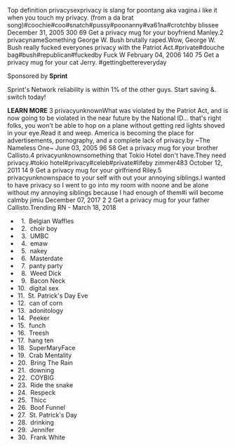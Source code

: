Top definition privacysexprivacy is slang for poontang aka vagina.i like it when you touch my privacy. (from a da brat song)#coochie#coo#snatch#pussy#poonanny#va61na#crotchby blissee December 31, 2005 300 69 Get a privacy mug for your boyfriend Manley.2 privacynameSomething George W. Bush brutally raped.Wow, George W. Bush really fucked everyones privacy with the Patriot Act.#private#douche bag#bush#republican#fuckedby Fuck W February 04, 2006 140 75 Get a privacy mug for your cat Jerry. #gettingbettereveryday

Sponsored by **Sprint**

Sprint's Network reliability is within 1% of the other guys. Start saving &. switch today!

**LEARN MORE** 3 privacyunknownWhat was violated by the Patriot Act, and is now going to be violated in the near future by the National ID... that's right folks, you won't be able to hop on a plane without getting red lights shoved in your eye.Read it and weep. America is becoming the place for advertisements, pornography, and a complete lack of privacy.by ~The Nameless One~ June 03, 2005 96 58 Get a privacy mug for your brother Callisto.4 privacyunknownsomething that Tokio Hotel don't have.They need privacy.#tokio hotel#privacy#celeb#private#lifeby zimmer483 October 12, 2011 14 9 Get a privacy mug for your girlfriend Riley.5 privacyunknownspace to your self with out your annoying siblings.I wanted to have privacy so I went to go into my room with noone and be alone without my annoying siblings because I had enough of them#i will become calmby jimiu December 07, 2017 2 2 Get a privacy mug for your father Callisto.Trending RN - March 18, 2018

*     1.  Belgian Waffles
*     2.  choir boy
*     3.  UMBC
*     4.  emaw
*     5.  nakey
*     6.  Masterdate
*     7.  panty party
*     8.  Weed Dick
*     9.  Bacon Neck
*   10.  digital sex
*   11.  St. Patrick's Day Eve
*   12.  can of corn
*   13.  adonitology
*   14.  Peeker
*   15.  funch
*   16.  Treesh
*   17.  hang ten
*   18.  SuperMaryFace
*   19.  Crab Mentality
*   20.  Bring The Rain
*   21.  downing
*   22.  COYBIG
*   23.  Ride the snake
*   24.  Respeck
*   25.  Thicc
*   26.  Boof Funnel
*   27.  St. Patrick's Day
*   28.  drinking
*   29.  Jennifer
*   30.  Frank White